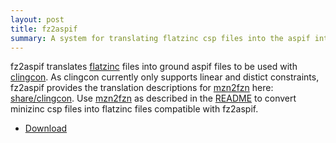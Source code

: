 ```yaml
---
layout: post
title: fz2aspif
summary: A system for translating flatzinc csp files into the aspif intermediate format to be read with clingcon.
---
```

fz2aspif translates [flatzinc](http://www.minizinc.org/downloads/doc-1.6/flatzinc-spec.pdf) files into ground aspif files to be used with [clingcon](/clingcon/).
As clingcon currently only supports linear and distict constraints,
fz2aspif provides the translation descriptions for [mzn2fzn](http://www.minizinc.org/software.html) here: [share/clingcon](https://github.com/potassco/fz2aspif/tree/master/share/clingcon).
Use [mzn2fzn](http://www.minizinc.org/software.html) as described in the [README](https://github.com/potassco/fz2aspif/blob/master/README)
to convert minizinc csp files into flatzinc files compatible with fz2aspif.

- [Download](https://github.com/potassco/fz2aspif/releases)
